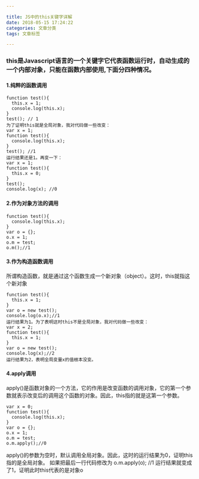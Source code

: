```yaml
---

title: JS中的this关键字详解
date: 2018-05-15 17:24:22
categories: 文章分类
tags: 文章标签

---
```


### this是Javascript语言的一个关键字它代表函数运行时，自动生成的一个内部对象，只能在函数内部使用,下面分四种情况。
#### 1.纯粹的函数调用
<!--more-->
```
function test(){
  this.x = 1;
  console.log(this.x);
}
test(); // 1
为了证明this就是全局对象，我对代码做一些改变：
var x = 1;
function test(){
  console.log(this.x);
}
test(); //1
运行结果还是1。再变一下：
var x = 1;
function test(){
  this.x = 0;
}
test();
console.log(x); //0
```
#### 2.作为对象方法的调用
```
function test(){
  console.log(this.x);
}
var o = {};
o.x = 1;
o.m = test;
o.m();//1
```
#### 3.作为构造函数调用
所谓构造函数，就是通过这个函数生成一个新对象（object）。这时，this就指这个新对象
```
function test(){
  this.x = 1;
}
var o = new test();
console.log(o.x);//1
运行结果为1。为了表明这时this不是全局对象，我对代码做一些改变：
var x = 2;
function test(){
  this.x = 1;
}
var o = new test();
console.log(x);//2
运行结果为2，表明全局变量x的值根本没变。
```
#### 4.apply调用
apply()是函数对象的一个方法，它的作用是改变函数的调用对象，它的第一个参数就表示改变后的调用这个函数的对象。因此，this指的就是这第一个参数。
```
var x = 0;
function test(){
  console.log(this.x);
}
var o = {};
o.x = 1;
o.m = test;
o.m.apply();//0
```
apply()的参数为空时，默认调用全局对象。因此，这时的运行结果为0，证明this指的是全局对象。
如果把最后一行代码修改为
o.m.apply(o); //1
运行结果就变成了1，证明此时this代表的是对象o

